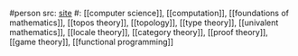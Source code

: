 #person 
src: [site](https://www.cs.bham.ac.uk/~mhe/) 
#: [[computer science]], [[computation]], [[foundations of mathematics]], [[topos theory]], [[topology]], [[type theory]], [[univalent mathematics]], [[locale theory]], [[category theory]], [[proof theory]], [[game theory]], [[functional programming]]

